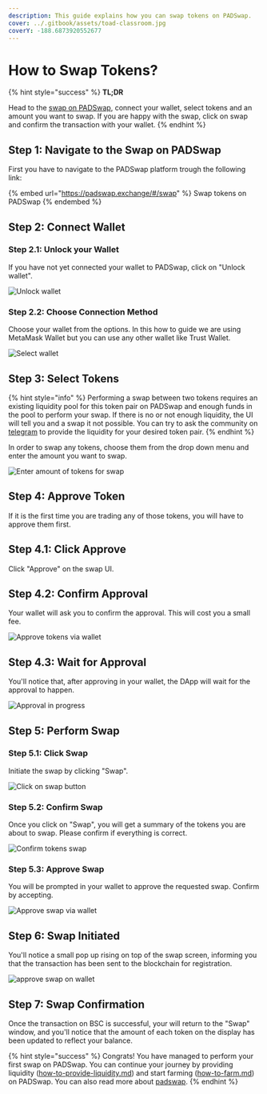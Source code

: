 ```yaml
---
description: This guide explains how you can swap tokens on PADSwap.
cover: ../.gitbook/assets/toad-classroom.jpg
coverY: -188.6873920552677
---
```


# How to Swap Tokens?

{% hint style="success" %}
**TL;DR**

Head to the [swap on PADSwap](https://padswap.exchange/#/swap), connect your wallet, select tokens and an amount you want to swap. If you are happy with the swap, click on swap and confirm the transaction with your wallet.
{% endhint %}

## Step 1: Navigate to the Swap on PADSwap

First you have to navigate to the PADSwap platform trough the following link:

{% embed url="https://padswap.exchange/#/swap" %}
Swap tokens on PADSwap
{% endembed %}

## Step 2: Connect Wallet

### Step 2.1: Unlock your Wallet

If you have not yet connected your wallet to PADSwap, click on "Unlock wallet".

![Unlock wallet](https://github.com/ToadNetwork/Docs/blob/main/docs/\_media/howtos/SwappingOnPadswap01\_connectWallet.png?raw=true)

### Step 2.2: Choose Connection Method

Choose your wallet from the options. In this how to guide we are using MetaMask Wallet but you can use any other wallet like Trust Wallet.

![Select wallet](https://github.com/ToadNetwork/Docs/blob/main/docs/\_media/howtos/SwappingOnPadswap02\_chooseWallet.png?raw=true)

## Step 3: Select Tokens

{% hint style="info" %}
Performing a swap between two tokens requires an existing liquidity pool for this token pair on PADSwap and enough funds in the pool to perform your swap. If there is no or not enough liquidity, the UI will tell you and a swap it not possible. You can try to ask the community on [telegram](https://t.me/toadnetwork) to provide the liquidity for your desired token pair.
{% endhint %}

In order to swap any tokens, choose them from the drop down menu and enter the amount you want to swap.

![Enter amount of tokens for swap](https://github.com/ToadNetwork/Docs/blob/main/docs/\_media/howtos/SwappingOnPadswap02\_selectTokensToSwap.png?raw=true)

## Step 4: Approve Token

If it is the first time you are trading any of those tokens, you will have to approve them first.

## Step 4.1: Click Approve

Click "Approve" on the swap UI.

## Step 4.2: Confirm Approval

Your wallet will ask you to confirm the approval. This will cost you a small fee.

![Approve tokens via wallet](https://github.com/ToadNetwork/Docs/blob/main/docs/\_media/howtos/SwappingOnPadswap04\_approveSpendOfTokens.png?raw=true)

## Step 4.3: Wait for Approval

You'll notice that, after approving in your wallet, the DApp will wait for the approval to happen.

![Approval in progress](https://github.com/ToadNetwork/Docs/blob/main/docs/\_media/howtos/SwappingOnPadswap05\_approvalOnCourse.png?raw=true)

## Step 5: Perform Swap

### Step 5.1: Click Swap

Initiate the swap by clicking "Swap".

![Click on swap button](https://github.com/ToadNetwork/Docs/blob/main/docs/\_media/howtos/SwappingOnPadswap06\_chooseSwapToken.png?raw=true)

### Step 5.2: Confirm Swap

Once you click on "Swap", you will get a summary of the tokens you are about to swap. Please confirm if everything is correct.

![Confirm tokens swap](https://github.com/ToadNetwork/Docs/blob/main/docs/\_media/howtos/SwappingOnPadswap07\_CheckSwapDetails.png?raw=true)

### Step 5.3: Approve Swap

You will be prompted in your wallet to approve the requested swap. Confirm by accepting.

![Approve swap via wallet](https://github.com/ToadNetwork/Docs/blob/main/docs/\_media/howtos/SwappingOnPadswap08\_confirmSwapOnWallet.png?raw=true)

## Step 6: Swap Initiated

You'll notice a small pop up rising on top of the swap screen, informing you that the transaction has been sent to the blockchain for registration.

![approve swap on wallet](https://github.com/ToadNetwork/Docs/blob/main/docs/\_media/howtos/SwappingOnPadswap09\_swapConfirmation.png?raw=true)

## Step 7: Swap Confirmation

Once the transaction on BSC is successful, your will return to the "Swap" window, and you'll notice that the amount of each token on the display has been updated to reflect your balance.

{% hint style="success" %}
Congrats! You have managed to perform your first swap on PADSwap. You can continue your journey by providing liquidity ([how-to-provide-liquidity.md](how-to-provide-liquidity.md "mention")) and start farming ([how-to-farm.md](how-to-farm.md "mention")) on PADSwap. You can also read more about [padswap](../products/padswap/ "mention").
{% endhint %}
